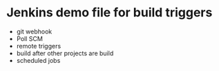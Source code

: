 # Jenkins demo file for build triggers
- git webhook
- Poll SCM
- remote triggers
- build after other projects are build
- scheduled jobs 
